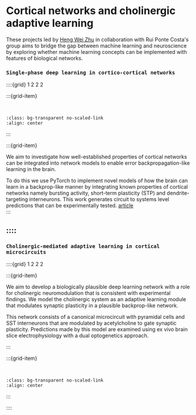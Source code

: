 # Cortical networks and cholinergic adaptive learning

These projects led by [Heng Wei Zhu](../our-team/members/hengweizhu) in collaboration with Rui Ponte Costa's group aims to bridge the gap between machine learning and neuroscience by exploring whether machine learning concepts can be implemented with features of biological networks.


### `Single-phase deep learning in cortico-cortical networks`

::::{grid} 1 2 2 2

:::{grid-item}

  
&nbsp;  
```{image} ../img/projects/burstccn.png 
:class: bg-transparent no-scaled-link
:align: center
```
:::

:::{grid-item}

We aim to investigate how well-established properties of cortical networks can be integrated 
into network models to enable error backpropagation-like learning in the brain. 

To do this we use PyTorch to implement novel models of how the brain can learn in a backprop-like manner 
by integrating known properties of cortical networks namely bursting activity, short-term plasticity (STP) 
and dendrite-targeting interneurons. 
This work generates circuit to systems level predictions that can be experimentally tested. [article](https://arxiv.org/pdf/2206.11769.pdf)  
:::


::::
---

### `Cholinergic-mediated adaptive learning in cortical microcircuits` 

::::{grid} 1 2 2 2

:::{grid-item}

We aim to develop a biologically plausible deep learning network with a role for cholinergic neuromodulation that is consistent with experimental findings. 
We model the cholinergic system as an adaptive learning module that modulates synaptic plasticity in a plausible backprop-like network. 

This network consists of a canonical microcircuit with pyramidal cells and SST interneurons that are modulated by acetylcholine to gate synaptic plasticity. 
Predictions made by this model are examined using ex vivo brain slice electrophysiology with a dual optogenetics approach.  

:::

:::{grid-item}


&nbsp; 
```{image} ../img/projects/dual_opto_ach.png 
:class: bg-transparent no-scaled-link
:align: center
```

:::


::::

&nbsp;



